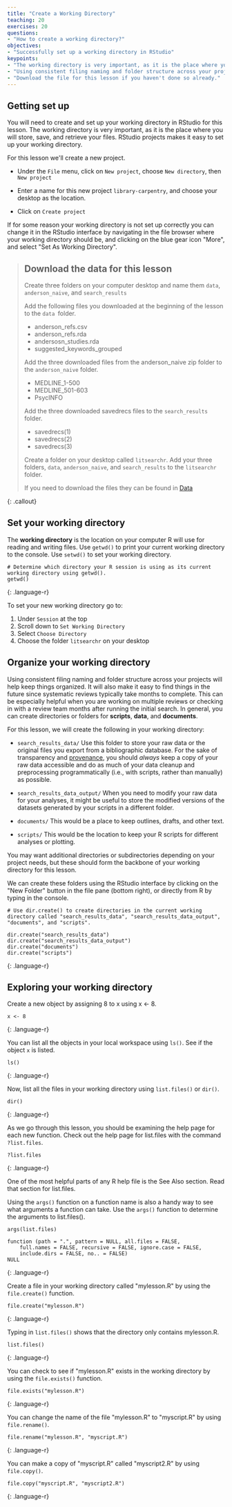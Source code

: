 ```yaml
---
title: "Create a Working Directory"
teaching: 20
exercises: 20
questions:
- "How to create a working directory?"
objectives:
- "Successfully set up a working directory in RStudio"
keypoints:
- "The working directory is very important, as it is the place where you will store, save, and retrieve your files."
- "Using consistent filing naming and folder structure across your projects will help keep things organized."
- "Download the file for this lesson if you haven't done so already."
---
```


## Getting set up
You will need to create and set up your working directory in RStudio for this lesson. The working directory is very important, as it is the place where you will store, save, and retrieve your files. RStudio projects makes it easy to set up your working directory.

For this lesson we'll create a new project.

* Under the `File` menu, click on `New project`, choose `New directory`, then `New project`

* Enter a name for this new project `library-carpentry`, and choose your desktop as the location. 

* Click on `Create project`

If for some reason your working directory is not set up correctly you can change it in the RStudio interface by navigating in the file browser where your working directory should be, and clicking on the blue gear icon "More", and select "Set As Working Directory". 

> ## Download the data for this lesson
>
> Create three folders on your computer desktop and name them `data`, `anderson_naive`, and `search_results`
>  
> Add the following files you downloaded at the beginning of the lesson to the `data `folder. 
> * anderson_refs.csv
> * anderson_refs.rda
> * andersosn_studies.rda
> * suggested_keywords_grouped
>
> Add the three downloaded files from the anderson_naive zip folder to the `anderson_naive` folder.
> * MEDLINE_1-500
> * MEDLINE_501-603
> * PsycINFO
>
> Add the three downloaded savedrecs files to the `search_results` folder. 
> * savedrecs(1)
> * savedrecs(2)
> * savedrecs(3)
>
> Create a folder on your desktop called `litsearchr`. Add your three folders, `data`, `anderson_naive`, and `search_results` to the `litsearchr` folder.
>
> If you need to download the files they can be found in [Data](https://ameliakallaher.github.io/lc-litsearchr/index.html) 
>
{: .callout}

## Set your working directory
The **working directory** is the location on your computer R will use for reading and writing files. Use `getwd()` to print your current working directory to the console. Use `setwd()` to set your working directory. 

~~~
# Determine which directory your R session is using as its current working directory using getwd().
getwd()
~~~
{: .language-r}

To set your new working directory go to:
1. Under `Session` at the top
2. Scroll down to `Set Working Directory`
3. Select `Choose Directory`
4. Choose the folder `litsearchr` on your desktop


## Organize your working directory
Using consistent filing naming and folder structure across your projects will help keep things organized. It will also make it easy to find things in the future since systematic reviews typically take months to complete. This can be especially helpful when you are working on multiple reviews or checking in with a review team months after running the initial search. In general, you can create directories or folders for **scripts**, **data**, and **documents**. 

For this lesson, we will create the following in your working directory:

* `search_results_data/` Use this folder to store your raw data or the original files you export from a bibliographic database. For the sake of transparency and [provenance](https://en.wikipedia.org/wiki/Provenance), you should *always* keep a copy of your raw data accessible and do as much of your data cleanup and preprocessing programmatically (i.e., with scripts, rather than manually) as possible.

* `search_results_data_output/` When you need to modify your raw data for your analyses, it might be useful to store the modified versions of the datasets generated by your scripts in a different folder.

* `documents/` This would be a place to keep outlines, drafts, and other text.

* `scripts/` This would be the location to keep your R scripts for different analyses or plotting.

You may want additional directories or subdirectories depending on your project needs, but these should form the backbone of your working directory for this lesson.

We can create these folders using the RStudio interface by clicking on the "New Folder" button in the file pane (bottom right), or directly from R by typing in the console. 

~~~
# Use dir.create() to create directories in the current working directory called "search_results_data", "search_results_data_output", "documents", and "scripts".

dir.create("search_results_data")
dir.create("search_results_data_output")
dir.create("documents")
dir.create("scripts")
~~~
{: .language-r}


## Exploring your working directory

Create a new object by assigning 8 to x using x <- 8.

~~~
x <- 8
~~~
{: .language-r}

You can list all the objects in your local workspace using `ls()`. See if the object `x` is listed. 

~~~
ls()
~~~
{: .language-r}

Now, list all the files in your working directory using `list.files()` or `dir()`.

~~~
dir()
~~~
{: .language-r}

As we go through this lesson, you should be examining the help page for each new function. Check out the help page for list.files with the command `?list.files`.

~~~
?list.files
~~~
{: .language-r}

One of the most helpful parts of any R help file is the See Also section. Read that section for list.files. 

Using the `args()` function on a function name is also a handy way to see what arguments a function can take. Use the `args()` function to determine the arguments to list.files().

~~~
args(list.files)

function (path = ".", pattern = NULL, all.files = FALSE, 
    full.names = FALSE, recursive = FALSE, ignore.case = FALSE, 
    include.dirs = FALSE, no.. = FALSE) 
NULL
~~~
{: .language-r}

Create a file in your working directory called "mylesson.R" by using the `file.create()` function.

~~~
file.create("mylesson.R")
~~~
{: .language-r}

Typing in `list.files()` shows that the directory only contains mylesson.R.

~~~
list.files()
~~~
{: .language-r}

You can check to see if "mylesson.R" exists in the working directory by using the `file.exists()` function.

~~~
file.exists("mylesson.R")
~~~
{: .language-r}

You can change the name of the file "mylesson.R" to "myscript.R" by using `file.rename()`.

~~~
file.rename("mylesson.R", "myscript.R")
~~~
{: .language-r}

You can make a copy of "myscript.R" called "myscript2.R" by using `file.copy()`.

~~~
file.copy("myscript.R", "myscript2.R")
~~~
{: .language-r}



